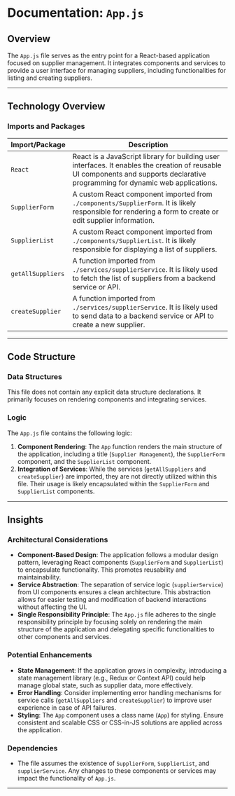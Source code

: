 # Documentation: `App.js`

## Overview
The `App.js` file serves as the entry point for a React-based application focused on supplier management. It integrates components and services to provide a user interface for managing suppliers, including functionalities for listing and creating suppliers.

---

## Technology Overview

### Imports and Packages
| **Import/Package** | **Description** |
|---------------------|-----------------|
| `React`             | React is a JavaScript library for building user interfaces. It enables the creation of reusable UI components and supports declarative programming for dynamic web applications. |
| `SupplierForm`      | A custom React component imported from `./components/SupplierForm`. It is likely responsible for rendering a form to create or edit supplier information. |
| `SupplierList`      | A custom React component imported from `./components/SupplierList`. It is likely responsible for displaying a list of suppliers. |
| `getAllSuppliers`   | A function imported from `./services/supplierService`. It is likely used to fetch the list of suppliers from a backend service or API. |
| `createSupplier`    | A function imported from `./services/supplierService`. It is likely used to send data to a backend service or API to create a new supplier. |

---

## Code Structure

### Data Structures
This file does not contain any explicit data structure declarations. It primarily focuses on rendering components and integrating services.

### Logic
The `App.js` file contains the following logic:
1. **Component Rendering**: The `App` function renders the main structure of the application, including a title (`Supplier Management`), the `SupplierForm` component, and the `SupplierList` component.
2. **Integration of Services**: While the services (`getAllSuppliers` and `createSupplier`) are imported, they are not directly utilized within this file. Their usage is likely encapsulated within the `SupplierForm` and `SupplierList` components.

---

## Insights

### Architectural Considerations
- **Component-Based Design**: The application follows a modular design pattern, leveraging React components (`SupplierForm` and `SupplierList`) to encapsulate functionality. This promotes reusability and maintainability.
- **Service Abstraction**: The separation of service logic (`supplierService`) from UI components ensures a clean architecture. This abstraction allows for easier testing and modification of backend interactions without affecting the UI.
- **Single Responsibility Principle**: The `App.js` file adheres to the single responsibility principle by focusing solely on rendering the main structure of the application and delegating specific functionalities to other components and services.

### Potential Enhancements
- **State Management**: If the application grows in complexity, introducing a state management library (e.g., Redux or Context API) could help manage global state, such as supplier data, more effectively.
- **Error Handling**: Consider implementing error handling mechanisms for service calls (`getAllSuppliers` and `createSupplier`) to improve user experience in case of API failures.
- **Styling**: The `App` component uses a class name (`App`) for styling. Ensure consistent and scalable CSS or CSS-in-JS solutions are applied across the application.

### Dependencies
- The file assumes the existence of `SupplierForm`, `SupplierList`, and `supplierService`. Any changes to these components or services may impact the functionality of `App.js`.

---
